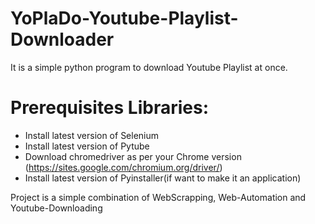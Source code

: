 # YoPlaDo-Youtube-Playlist-Downloader


It is a simple python program to download Youtube Playlist at once.


# Prerequisites Libraries:
- Install latest version of Selenium
- Install latest version of Pytube
- Download chromedriver as per your Chrome version (https://sites.google.com/chromium.org/driver/)
- Install latest version of Pyinstaller(if want to make it an application)


Project is a simple combination of WebScrapping, Web-Automation and Youtube-Downloading
